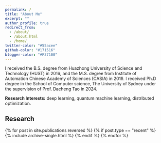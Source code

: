 ```yaml
---
permalink: /
title: "About Me"
excerpt: ""
author_profile: true
redirect_from: 
  - /about/
  - /about.html
  - /home/
twitter-color: "#55acee"
github-color: "#171516"
blogger-color: "#F37100"
---
```

I received the B.S. degree from Huazhong University of Science and Technology (HUST) in 2016, and the M.S. degree from Institute of Automation Chinese Academy of Sciences (CASIA) in 2019. I received Ph.D degree in the School of Computer science, The University of Sydney under the supervision of Prof. Dacheng Tao in 2024.


**Research Interests:** deep learning, quantum machine learning, distributed optimization.

## Research

{% for post in site.publications reversed %}
  {% if post.type == "recent" %}
    {% include archive-single.html %}
  {% endif %}
{% endfor %}